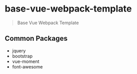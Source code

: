 # base-vue-webpack-template

> Base Vue Webpack Template

## Common Packages

* jquery
* bootstrap
* vue-moment
* font-awesome